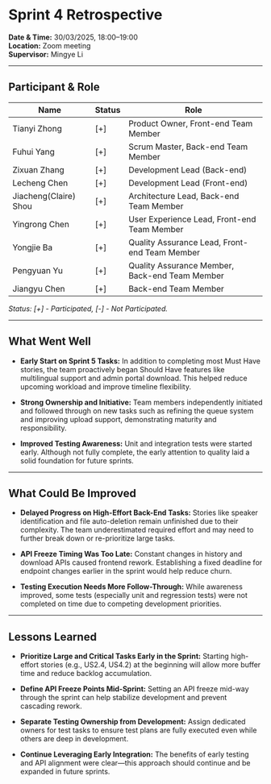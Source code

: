 # Sprint 4 Retrospective

**Date & Time:** 30/03/2025, 18:00–19:00  
**Location:** Zoom meeting  
**Supervisor:** Mingye Li

---

## **Participant & Role**

| Name                  | Status | Role                                           |
|-----------------------|--------|------------------------------------------------|
| Tianyi Zhong          | [+]    | Product Owner, Front-end Team Member           |
| Fuhui Yang            | [+]    | Scrum Master, Back-end Team Member             |
| Zixuan Zhang          | [+]    | Development Lead (Back-end)                    |
| Lecheng Chen          | [+]    | Development Lead (Front-end)                   |
| Jiacheng(Claire) Shou | [+]    | Architecture Lead, Back-end Team Member        |
| Yingrong Chen         | [+]    | User Experience Lead, Front-end Team Member    |
| Yongjie Ba            | [+]    | Quality Assurance Lead, Front-end Team Member  |
| Pengyuan Yu           | [+]    | Quality Assurance Member, Back-end Team Member |
| Jiangyu Chen          | [+]    | Back-end Team Member                           |

*Status: [+] - Participated, [-] - Not Participated.*

---

## **What Went Well**

- **Early Start on Sprint 5 Tasks:** In addition to completing most Must Have stories, the team proactively began Should Have features like multilingual support and admin portal download. This helped reduce upcoming workload and improve timeline flexibility.

- **Strong Ownership and Initiative:** Team members independently initiated and followed through on new tasks such as refining the queue system and improving upload support, demonstrating maturity and responsibility.

- **Improved Testing Awareness:** Unit and integration tests were started early. Although not fully complete, the early attention to quality laid a solid foundation for future sprints.

---

## **What Could Be Improved**

- **Delayed Progress on High-Effort Back-End Tasks:** Stories like speaker identification and file auto-deletion remain unfinished due to their complexity. The team underestimated required effort and may need to further break down or re-prioritize large tasks.

- **API Freeze Timing Was Too Late:** Constant changes in history and download APIs caused frontend rework. Establishing a fixed deadline for endpoint changes earlier in the sprint would help reduce churn.

- **Testing Execution Needs More Follow-Through:** While awareness improved, some tests (especially unit and regression tests) were not completed on time due to competing development priorities.

---

## **Lessons Learned**

- **Prioritize Large and Critical Tasks Early in the Sprint:** Starting high-effort stories (e.g., US2.4, US4.2) at the beginning will allow more buffer time and reduce backlog accumulation.

- **Define API Freeze Points Mid-Sprint:** Setting an API freeze mid-way through the sprint can help stabilize development and prevent cascading rework.

- **Separate Testing Ownership from Development:** Assign dedicated owners for test tasks to ensure test plans are fully executed even while others are deep in development.

- **Continue Leveraging Early Integration:** The benefits of early testing and API alignment were clear—this approach should continue and be expanded in future sprints.
